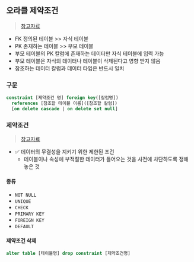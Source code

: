 ## 오라클 제약조건
> [참고자료](https://mine-it-record.tistory.com/45)
- FK 정의된 테이블 >> 자식 테이블
- PK 존재하는 테이블 >> 부모 테이블
- 부모 테이블의 PK 칼럼에 존재하는 데이터만 자식 테이블에 입력 가능
- 부모 테이블은 자식의 데이터나 테이블이 삭제된다고 영향 받지 않음
- 참조하는 데이터 칼럼과 데이터 타입은 반드시 일치

### 구문
```sql
constraint [제약조건 명] foreign key([칼럼명])
  references [참조할 테이블 이름]([참조할 칼럼])
  [on delete cascade | on delete set null]
```

### 제약조건
> [참고자료](https://mine-it-record.tistory.com/39)
- ✅ 데이터의 무결성을 지키기 위한 제한된 조건
  - 테이블이나 속성에 부적절한 데이터가 들어오는 것을 사전에 차단하도록 정해 놓은 것

#### 종류
- `NOT NULL`
- `UNIQUE`
- `CHECK`
- `PRIMARY KEY`
- `FOREIGN KEY`
- `DEFAULT`

#### 제약조건 삭제
```sql
alter table [테이블명] drop constraint [제약조건명]
```
